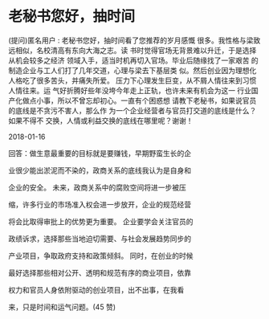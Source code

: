 # 老秘书您好，抽时间

(提问)匿名用户 : 老秘书您好，抽时间看了您推荐的岁月感慨 很多。我性格与梁致远相似，名校清高有东向大海之志。读 书时觉得官场无背景难以升迁，于是选择从机会较多之经济 领域入手，适当时机再切入官场。毕业后随缘找了一家艰苦 的制造企业与工人们打了几年交道，心理与梁去下基层类 似。然后创业因为理想化人格吃了很多苦头，并痛失所爱。 压力下心理发生巨变，从不屑人情往来到习惯人情往来。运 气好折腾好些年没垮今年走上正轨，也许未来有机会为这一 行业国产化做点小事，所以不曾忘却初心。一直有个困惑想 请教下老秘书，如果说官员的底线是不贪污不害人，那么作 为一个企业经营者与官员打交道的底线是什么？如果不得不 交换，人情或利益交换的底线在哪里呢？谢谢！

2018-01-16

回答：做生意最重要的目标就是要赚钱，早期野蛮生长的企

业很少能出淤泥而不染的，政商关系的底线我认为是自身和

企业的安全。 未来，政商关系中的腐败空间将进一步被压

缩，许多行业的市场准入权会进一步放开，企业的规范经营

将会比取得审批上的优势更为重要。 企业要学会关注官员的

政绩诉求，选择那些当地迫切需要、与社会发展趋势同步的

产业项目，争取政府支持和政策倾斜。 同时，在创业的时候

最好选择那些相对公开、透明和规范有序的商业项目，依靠

权力和官员人身依附驱动的创业项目，出不出事，在我看

来，只是时间和运气问题。(45 赞)